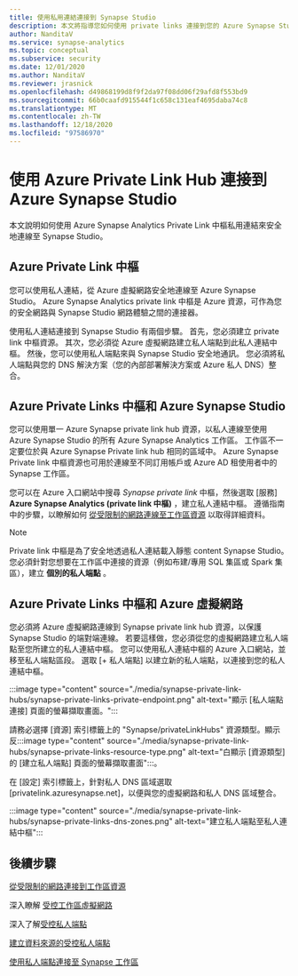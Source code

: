 ```yaml
---
title: 使用私用連結連接到 Synapse Studio
description: 本文將指導您如何使用 private links 連接到您的 Azure Synapse Studio
author: NanditaV
ms.service: synapse-analytics
ms.topic: conceptual
ms.subservice: security
ms.date: 12/01/2020
ms.author: NanditaV
ms.reviewer: jrasnick
ms.openlocfilehash: d49868199d8f9f2da97f08dd06f29afd8f553bd9
ms.sourcegitcommit: 66b0caafd915544f1c658c131eaf4695daba74c8
ms.translationtype: MT
ms.contentlocale: zh-TW
ms.lasthandoff: 12/18/2020
ms.locfileid: "97586970"
---
```

# <a name="connect-to-azure-synapse-studio-using-azure-private-link-hubs"></a>使用 Azure Private Link Hub 連接到 Azure Synapse Studio 

本文說明如何使用 Azure Synapse Analytics Private Link 中樞私用連結來安全地連線至 Synapse Studio。 

## <a name="azure-private-link-hubs"></a>Azure Private Link 中樞 
您可以使用私人連結，從 Azure 虛擬網路安全地連線至 Azure Synapse Studio。 Azure Synapse Analytics private link 中樞是 Azure 資源，可作為您的安全網路與 Synapse Studio 網路體驗之間的連接器。 

使用私人連結連接到 Synapse Studio 有兩個步驟。 首先，您必須建立 private link 中樞資源。 其次，您必須從 Azure 虛擬網路建立私人端點到此私人連結中樞。 然後，您可以使用私人端點來與 Synapse Studio 安全地通訊。 您必須將私人端點與您的 DNS 解決方案（您的內部部署解決方案或 Azure 私人 DNS）整合。 

## <a name="azure-private-links-hubs-and-azure-synapse-studio"></a>Azure Private Links 中樞和 Azure Synapse Studio
您可以使用單一 Azure Synapse private link hub 資源，以私人連線至使用 Azure Synapse Studio 的所有 Azure Synapse Analytics 工作區。 工作區不一定要位於與 Azure Synapse Private link hub 相同的區域中。 Azure Synapse Private link 中樞資源也可用於連線至不同訂用帳戶或 Azure AD 租使用者中的 Synapse 工作區。

您可以在 Azure 入口網站中搜尋 *Synapse private link* 中樞，然後選取 [服務] **Azure Synapse Analytics (private link 中樞)** ，建立私人連結中樞。 遵循指南中的步驟，以瞭解如何 [從受限制的網路連線至工作區資源](./how-to-connect-to-workspace-from-restricted-network.md) 以取得詳細資料。

>[!NOTE]
>Private link 中樞是為了安全地透過私人連結載入靜態 content Synapse Studio。 您必須針對您想要在工作區中連接的資源（例如布建/專用 SQL 集區或 Spark 集區），建立 **個別的私人端點** 。 

## <a name="azure-private-links-hubs-and-azure-virtual-network"></a>Azure Private Links 中樞和 Azure 虛擬網路
您必須將 Azure 虛擬網路連線到 Synapse private link hub 資源，以保護 Synapse Studio 的端對端連線。 若要這樣做，您必須從您的虛擬網路建立私人端點至您所建立的私人連結中樞。 您可以使用私人連結中樞的 Azure 入口網站，並移至私人端點區段。 選取 [+ 私人端點] 以建立新的私人端點，以連接到您的私人連結中樞。

:::image type="content" source="./media/synapse-private-link-hubs/synapse-private-links-private-endpoint.png" alt-text="顯示 [私人端點連接] 頁面的螢幕擷取畫面。":::

請務必選擇 [資源] 索引標籤上的 "Synapse/privateLinkHubs" 資源類型。顯示反:::image type="content" source="./media/synapse-private-link-hubs/synapse-private-links-resource-type.png" alt-text="白顯示 [資源類型] 的 [建立私人端點] 頁面的螢幕擷取畫面":::。

在 [設定] 索引標籤上，針對私人 DNS 區域選取 [privatelink.azuresynapse.net]，以便與您的虛擬網路和私人 DNS 區域整合。

:::image type="content" source="./media/synapse-private-link-hubs/synapse-private-links-dns-zones.png" alt-text="建立私人端點至私人連結中樞":::

## <a name="next-steps"></a>後續步驟

[從受限制的網路連接到工作區資源](./how-to-connect-to-workspace-from-restricted-network.md)

深入瞭解 [受控工作區虛擬網路](./synapse-workspace-managed-vnet.md)

深入了解[受控私人端點](./synapse-workspace-managed-private-endpoints.md)

[建立資料來源的受控私人端點](./how-to-create-managed-private-endpoints.md)

[使用私人端點連接至 Synapse 工作區](./how-to-connect-to-workspace-with-private-links.md)

